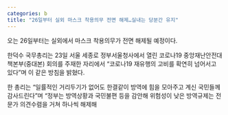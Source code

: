 ```yaml
---
categories: b
title: "26일부터 실외 마스크 착용의무 전면 해제…실내는 당분간 유지"
---
```







오는 26일부터는 실외에서 마스크 착용의무가 전면 해제될 예정이다.

한덕수 국무총리는 23일 서울 세종로 정부서울청사에서 열린 코로나19 중앙재난안전대책본부(중대본) 회의를 주재한 자리에서 &ldquo;코로나19 재유행의 고비를 확연히 넘어서고 있다&rdquo;며 이 같은 방침을 밝혔다.

한 총리는 &ldquo;일률적인 거리두기가 없어도 한결같이 방역에 힘을 모아주고 계신 국민들께 감사드린다&rdquo;며 &ldquo;정부는 방역상황과 국민불편 등을 감안해 위험성이 낮은 방역규제는 전문가 의견수렴을 거쳐 하나씩 해제해